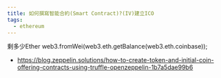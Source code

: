 ```yaml
---
title: 如何撰寫智能合約(Smart Contract)?(IV)建立ICO
tags:
  - ethereum
---
```


剩多少Ether
web3.fromWei(web3.eth.getBalance(web3.eth.coinbase));


* https://blog.zeppelin.solutions/how-to-create-token-and-initial-coin-offering-contracts-using-truffle-openzeppelin-1b7a5dae99b6
